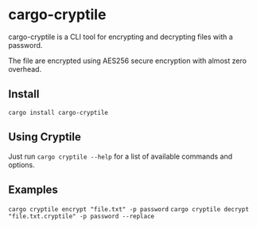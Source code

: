 # cargo-cryptile
cargo-cryptile is a CLI tool for encrypting and decrypting files with a password.

The file are encrypted using AES256 secure encryption with almost zero overhead.

## Install
```cargo install cargo-cryptile```

## Using Cryptile
Just run `cargo cryptile --help` for a list of available commands and options.

## Examples
```cargo cryptile encrypt "file.txt" -p password```
```cargo cryptile decrypt "file.txt.cryptile" -p password --replace```